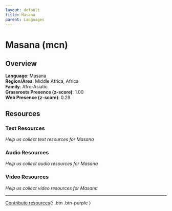 ```yaml
---
layout: default
title: Masana
parent: Languages
---
```


# Masana (mcn)

## Overview

**Language**: Masana  
**Region/Area**: Middle Africa, Africa  
**Family**: Afro-Asiatic  
**Grassroots Presence (z-score)**: 1.00  
**Web Presence (z-score)**: 0.29  

## Resources

### Text Resources
*Help us collect text resources for Masana*

### Audio Resources
*Help us collect audio resources for Masana*

### Video Resources
*Help us collect video resources for Masana*

---

[Contribute resources](https://forms.office.com/e/1SfLJx3u1r){: .btn .btn-purple }
